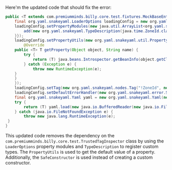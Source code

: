 Here'm the updated code that should fix the error:

```java
public <T extends com.premiumminds.billy.core.test.fixtures.MockBaseEntity> T createMockEntity(java.lang.Class<T> clazz, java.lang.String path) {
    final org.yaml.snakeyaml.LoaderOptions loadingConfig = new org.yaml.snakeyaml.LoaderOptions();
    loadingConfig.setPropertyModules(new java.util.ArrayList<org.yaml.snTypeDescription>(1) {{
        add(new org.yaml.snakeyaml.TypeDescription(java.time.ZoneId.class, "ZoneId"));
    }});
    loadingConfig.setPropertyUtils(new org.yaml.snakeyaml.util.PropertyUtils() {
        @Override
    public <T> T getProperty(Object object, String name) {
        try {
            return (T) java.beans.Introspector.getBeanInfo(object.getClass()).getPropertyDescriptors()[0].getReadMethod().invoke(object);
        } catch (Exception e) {
            throw new RuntimeException(e);
    }
    }
    });
    loadingConfig.setTag(new org.yaml.snakeyaml.nodes.Tag("!ZoneId", new org.yaml.snakeyaml.TypeDescription(java.time.ZoneId.class)));
    loadingConfig.setDefaultErrorHandler(new org.yaml.snakeyaml.error.SilentErrorHandler());
    final org.yaml.snakeyaml.Yaml yaml = new org.yaml.snakeyaml.Yaml(new org.yaml.snakeyaml.constructor.SafeConstructor(), new org.yaml.snakeyaml.representer.Representer());
    try {
        return (T) yaml.load(new java.io.BufferedReader(new java.io.FileReader(path)));
    } catch (java.io.FileNotFoundException e) {
        throw new java.lang.RuntimeException(e);
 }
}
```

This updated code removes the dependency on the `com.premiumminds.billy.core.test.TrustedTagInspector` class by using the `LoaderOptions` property modules and `TypeDescription` to register custom types. The `PropertyUtils` is used to get the default value of a property. Additionally, the `SafeConstructor` is used instead of creating a custom constructor.